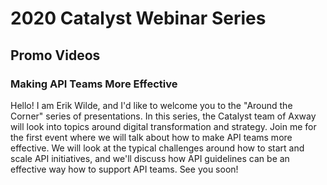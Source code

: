 # 2020 Catalyst Webinar Series

## Promo Videos

### Making API Teams More Effective

Hello! I am Erik Wilde, and I'd like to welcome you to the "Around the Corner" series of presentations. In this series, the Catalyst team of Axway will look into topics around digital transformation and strategy. Join me for the first event where we will talk about how to make API teams more effective. We will look at the typical challenges around how to start and scale API initiatives, and we'll discuss how API guidelines can be an effective way how to support API teams. See you soon!

